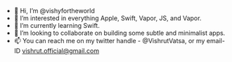 - 👋 Hi, I’m @vishyfortheworld
- 👀 I’m interested in everything Apple, Swift, Vapor, JS, and Vapor.
- 🌱 I’m currently learning Swift.
- 💞️ I’m looking to collaborate on building some subtle and minimalist apps.
- 📫 You can reach me on my twitter handle - @VishrutVatsa, or my email-ID vishrut.official@gmail.com

<!---
vishyfortheworld/vishyfortheworld is a ✨ special ✨ repository because its `README.md` (this file) appears on your GitHub profile.
You can click the Preview link to take a look at your changes.
--->
